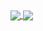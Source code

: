 <a href="https://github.com/anuraghazra/github-readme-stats">
  <img align="center" src="https://github-readme-stats.vercel.app/api?username=fedmag&theme=nord&show_icons=true&hide_rank=true&card_width=400" />
</a>
<a href="https://github.com/anuraghazra/convoychat">
  <img align="center" src="https://github-readme-stats.vercel.app/api/top-langs?username=fedmag&theme=nord&hide_rank=&layout=compact&card_width=400" />
</a>

